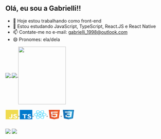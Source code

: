 ## Olá, eu sou a Gabrielli!!


- 🔭 Hoje estou trabalhando como front-end
- 🌱 Estou estudando JavaScript, TypeScript, React.JS e React Native 
- 📫 Contate-me no e-mail: gabrielli_1998@outlook.com
- 😄 Pronomes: ela/dela

<div>
  <a href="https://github.com/DevGabiMrqs">
  <img height="180em"   align="center" src="https://github-readme-stats.vercel.app/api?username=DevGabiMrqs&show_icons=true&theme=react&include_all_commits=true&count_private=true"/>
    
  <img height="180em"  align="center" src="https://github-readme-stats.vercel.app/api/top-langs/?username=DevGabiMrqs&layout=compact&langs_count=7&theme=react" />

  <img align="center" width="148" height="180" src="https://media1.tenor.com/images/68e8337fb4eb7e40645d832c64762a8b/tenor.gif?itemid=19443613">
    
</div>
  

<div style="display: inline_block"><br>
  <img align="center" alt="JS" height="30" width="40" src="https://raw.githubusercontent.com/devicons/devicon/master/icons/javascript/javascript-plain.svg">
  <img align="center" alt="TS" height="30" width="40" src="https://raw.githubusercontent.com/devicons/devicon/master/icons/typescript/typescript-plain.svg">
  <img align="center" alt="React" height="30" width="40" src="https://raw.githubusercontent.com/devicons/devicon/master/icons/react/react-original.svg">
  <img align="center" alt="HTML" height="30" width="40" src="https://raw.githubusercontent.com/devicons/devicon/master/icons/html5/html5-original.svg">
  <img align="center" alt="CSS" height="30" width="40" src="https://raw.githubusercontent.com/devicons/devicon/master/icons/css3/css3-original.svg">
</div>

##
 
  <a href = "mailto:gabrielli_1998@outlook.com"><img src="https://img.shields.io/badge/-Outlook-%23333?style=for-the-badge&logo=outlook&logoColor=white" target="_blank"></a>
  <a href=https://br.linkedin.com/in/gabrielli-marques-carvalho-4048841b7 target="_blank"><img src="https://img.shields.io/badge/-LinkedIn-%230077B5?style=for-the-badge&logo=linkedin&logoColor=white" target="_blank"></a> 
  
  
<!--  

  ![Snake animation](https://github.com/devgabimrqs/blob/output/github-contribution-grid-snake.svg)
 -->
  
 
